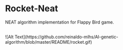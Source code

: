 # Rocket-Neat
NEAT algorithm implementation for Flappy Bird game. 

<br>
![Alt Text](https://github.com/reinaldo-mlhs/AI-genetic-algorithm/blob/master/README/rocket.gif)
<br>

